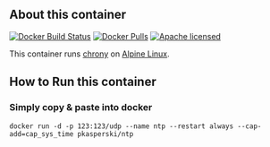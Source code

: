 ## About this container

[![Docker Build Status](https://img.shields.io/docker/build/pkasperski/ntp.svg)](https://hub.docker.com/r/pkasperski/ntp/)
[![Docker Pulls](https://img.shields.io/docker/pulls/pkasperski/ntp.svg)](https://hub.docker.com/r/pkasperski/ntp/)
[![Apache licensed](https://img.shields.io/badge/license-Apache-blue.svg)](https://raw.githubusercontent.com/pkasperski/ntp/master/LICENSE)

This container runs [chrony](https://chrony.tuxfamily.org/) on [Alpine Linux](https://alpinelinux.org/).


## How to Run this container

### Simply copy & paste into docker

```
docker run -d -p 123:123/udp --name ntp --restart always --cap-add=cap_sys_time pkasperski/ntp
```